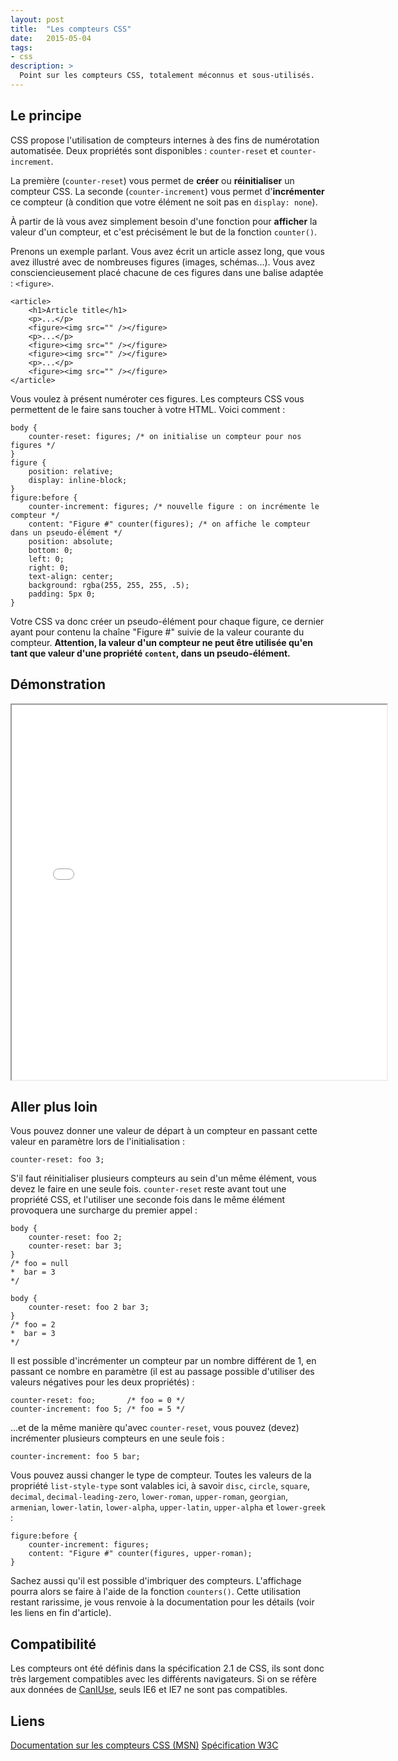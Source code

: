 ```yaml
---
layout: post
title:  "Les compteurs CSS"
date:   2015-05-04
tags:
- css
description: >
  Point sur les compteurs CSS, totalement méconnus et sous-utilisés.
---
```


## Le principe

CSS propose l'utilisation de compteurs internes à des fins de numérotation automatisée. Deux propriétés sont disponibles : `counter-reset` et `counter-increment`.

La première (`counter-reset`) vous permet de **créer** ou **réinitialiser** un compteur CSS.
La seconde (`counter-increment`) vous permet d'**incrémenter** ce compteur (à condition que votre élément ne soit pas en `display: none`).

À partir de là vous avez simplement besoin d'une fonction pour **afficher** la valeur d'un compteur, et c'est précisément le but de la fonction `counter()`.

Prenons un exemple parlant. Vous avez écrit un article assez long, que vous avez illustré avec de nombreuses figures (images, schémas...). Vous avez consciencieusement placé chacune de ces figures dans une balise adaptée : `<figure>`.

	<article>
		<h1>Article title</h1>
		<p>...</p>
		<figure><img src="" /></figure>
		<p>...</p>
		<figure><img src="" /></figure>
		<figure><img src="" /></figure>
		<p>...</p>
		<figure><img src="" /></figure>
	</article>

Vous voulez à présent numéroter ces figures. Les compteurs CSS vous permettent de le faire sans toucher à votre HTML. Voici comment :

	body {
		counter-reset: figures; /* on initialise un compteur pour nos figures */
	}
	figure {
		position: relative;
		display: inline-block;
	}
	figure:before {
		counter-increment: figures; /* nouvelle figure : on incrémente le compteur */
		content: "Figure #" counter(figures); /* on affiche le compteur dans un pseudo-élément */
		position: absolute;
		bottom: 0;
		left: 0;
		right: 0;
		text-align: center;
		background: rgba(255, 255, 255, .5);
		padding: 5px 0;
	}

Votre CSS va donc créer un pseudo-élément pour chaque figure, ce dernier ayant pour contenu la chaîne "Figure #" suivie de la valeur courante du compteur. **Attention, la valeur d'un compteur ne peut être utilisée qu'en tant que valeur d'une propriété `content`, dans un pseudo-élément.**

## Démonstration

<center><iframe src="{{ site.url }}/demos/compteurs-css/index.html" width="600" height="600"></iframe></center>

## Aller plus loin

Vous pouvez donner une valeur de départ à un compteur en passant cette valeur en paramètre lors de l'initialisation :

    counter-reset: foo 3;

S'il faut réinitialiser plusieurs compteurs au sein d'un même élément, vous devez le faire en une seule fois. `counter-reset` reste avant tout une propriété CSS, et l'utiliser une seconde fois dans le même élément provoquera une surcharge du premier appel :

	body {
		counter-reset: foo 2;
		counter-reset: bar 3;
	}
	/* foo = null
	*  bar = 3
	*/

	body {
    	counter-reset: foo 2 bar 3;
    }
	/* foo = 2
	*  bar = 3
	*/

Il est possible d'incrémenter un compteur par un nombre différent de 1, en passant ce nombre en paramètre (il est au passage possible d'utiliser des valeurs négatives pour les deux propriétés) :

	counter-reset: foo;       /* foo = 0 */
    counter-increment: foo 5; /* foo = 5 */

...et de la même manière qu'avec `counter-reset`, vous pouvez (devez) incrémenter plusieurs compteurs en une seule fois :

    counter-increment: foo 5 bar;

Vous pouvez aussi changer le type de compteur. Toutes les valeurs de la propriété `list-style-type` sont valables ici, à savoir `disc`, `circle`, `square`, `decimal`, `decimal-leading-zero`, `lower-roman`, `upper-roman`, `georgian`, `armenian`, `lower-latin`, `lower-alpha`, `upper-latin`, `upper-alpha` et `lower-greek` :

	figure:before {
		counter-increment: figures;
		content: "Figure #" counter(figures, upper-roman);
	}

Sachez aussi qu'il est possible d'imbriquer des compteurs. L'affichage pourra alors se faire à l'aide de la fonction `counters()`. Cette utilisation restant rarissime, je vous renvoie à la documentation pour les détails (voir les liens en fin d'article).

## Compatibilité

Les compteurs ont été définis dans la spécification 2.1 de CSS, ils sont donc très largement compatibles avec les différents navigateurs. Si on se réfère aux données de [CanIUse](http://caniuse.com/#search=counter), seuls IE6 et IE7 ne sont pas compatibles.

## Liens
[Documentation sur les compteurs CSS (MSN)](https://developer.mozilla.org/fr/docs/Web/CSS/Compteurs_CSS)
[Spécification W3C](http://www.w3.org/TR/CSS21/generate.html#counters)
